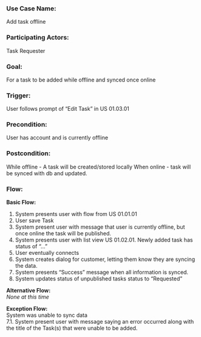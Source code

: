 ### Use Case Name: 
Add task offline

### Participating Actors:
Task Requester

### Goal:
For a task to be  added while offline and synced once online

### Trigger:
User follows prompt of “Edit Task” in US 01.03.01

### Precondition:  
User has account and is currently offline

### Postcondition:  
While offline - A task will be created/stored locally
When online - task will be synced with db and updated.

### Flow:

**Basic Flow:**
1. System presents user with flow from US 01.01.01  
1. User save Task  
1. System present user with message that user is currently offline, but once online the task will be published.   
1. System presents user with list view US 01.02.01. Newly added task has status of “...”  
1. User eventually connects  
1. System creates dialog for customer, letting them know they are syncing the data.  
1. System presents “Success” message when all information is synced.  
1. System updates status of unpublished tasks status to “Requested”



**Alternative Flow:**  
*None at this time*

**Exception Flow:**  
System was unable to sync data  
7.1. System present user with message saying an error occurred along with the title of the Task(s) that were unable to be added. 

